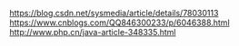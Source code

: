 



https://blog.csdn.net/sysmedia/article/details/78030113
https://www.cnblogs.com/QQ846300233/p/6046388.html
http://www.php.cn/java-article-348335.html






















